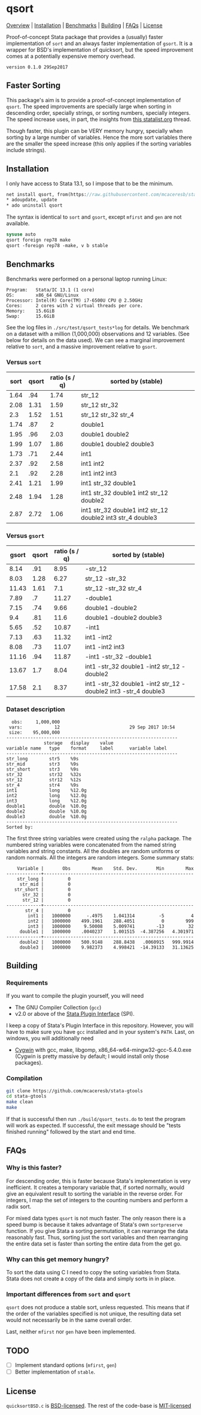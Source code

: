 qsort
=====

[Overview](#faster-sorting)
| [Installation](#installation)
| [Benchmarks](#benchmarks)
| [Building](#building)
| [FAQs](#faqs)
| [License](#license)

Proof-of-concept Stata package that provides a (usually) faster implementation
of `sort` and an always faster implementation of `gsort`. It is a wrapper
for BSD's implementation of quicksort, but the speed improvement comes at a
potentially expensive memory overhead.

`version 0.1.0 29Sep2017`

Faster Sorting
--------------

This package's aim is to provide a proof-of-concept implementation of `qsort`.
The speed improvements are specially large when sorting in descending order,
specially strings, or sorting numbers, specially integers. The speed increase
uses, in part, the insights from [this statalist.org](https://www.statalist.org/forums/forum/general-stata-discussion/mata/172131-big-data-recalling-previous-sort-orders) thread.

Though faster, this plugin can be VERY memory hungry, specially when sorting
by a large number of variables. Hence the more sort variables there are the
smaller the speed increase (this only applies if the sorting variables include
strings).

Installation
------------

I only have access to Stata 13.1, so I impose that to be the minimum.
```stata
net install qsort, from(https://raw.githubusercontent.com/mcaceresb/stata-qsort/develop/build/)
* adoupdate, update
* ado uninstall qsort
```

The syntax is identical to `sort` and `gsort`, except `mfirst` and `gen` are not available.
```stata
sysuse auto
qsort foreign rep78 make
qsort -foreign rep78 -make, v b stable
```

Benchmarks
----------

Benchmarks were performed on a personal laptop running Linux:

    Program:   Stata/IC 13.1 (1 core)
    OS:        x86_64 GNU/Linux
    Processor: Intel(R) Core(TM) i7-6500U CPU @ 2.50GHz
    Cores:     2 cores with 2 virtual threads per core.
    Memory:    15.6GiB
    Swap:      15.6GiB

See the log files in `./src/test/qsort_tests*log` for details.  We benchmark
on a dataset with a million (1,000,000) observations and 12 variables.  (See
below for details on the data used). We can see a marginal improvement
relative to `sort`, and a massive improvement relative to `gsort`.

### Versus `sort`

| sort | qsort | ratio (s / q) | sorted by (stable)                                         |
| ---- | ----- | ------------- | ---------------------------------------------------------- |
| 1.64 | .94   | 1.74          | str_12                                                     |
| 2.08 | 1.31  | 1.59          | str_12 str_32                                              |
| 2.3  | 1.52  | 1.51          | str_12 str_32 str_4                                        |
| 1.74 | .87   | 2             | double1                                                    |
| 1.95 | .96   | 2.03          | double1 double2                                            |
| 1.99 | 1.07  | 1.86          | double1 double2 double3                                    |
| 1.73 | .71   | 2.44          | int1                                                       |
| 2.37 | .92   | 2.58          | int1 int2                                                  |
| 2.1  | .92   | 2.28          | int1 int2 int3                                             |
| 2.41 | 1.21  | 1.99          | int1 str_32 double1                                        |
| 2.48 | 1.94  | 1.28          | int1 str_32 double1 int2 str_12 double2                    |
| 2.87 | 2.72  | 1.06          | int1 str_32 double1 int2 str_12 double2 int3 str_4 double3 |

### Versus `gsort`

| gsort | qsort | ratio (s / q) | sorted by (stable)                                             |
| ----- | ----- | ------------- | ----------------------------------------------------------     |
| 8.14  | .91   | 8.95          | -str_12                                                        |
| 8.03  | 1.28  | 6.27          | str_12 -str_32                                                 |
| 11.43 | 1.61  | 7.1           | str_12 -str_32 str_4                                           |
| 7.89  | .7    | 11.27         | -double1                                                       |
| 7.15  | .74   | 9.66          | double1 -double2                                               |
| 9.4   | .81   | 11.6          | double1 -double2 double3                                       |
| 5.65  | .52   | 10.87         | -int1                                                          |
| 7.13  | .63   | 11.32         | int1 -int2                                                     |
| 8.08  | .73   | 11.07         | int1 -int2 int3                                                |
| 11.16 | .94   | 11.87         | -int1 -str_32 -double1                                         |
| 13.67 | 1.7   | 8.04          | int1 -str_32 double1 -int2 str_12 -double2                     |
| 17.58 | 2.1   | 8.37          | int1 -str_32 double1 -int2 str_12 -double2 int3 -str_4 double3 |

### Dataset description

```
  obs:     1,000,000
 vars:            12                          29 Sep 2017 10:54
 size:    95,000,000
----------------------------------------------------------------
              storage   display    value
variable name   type    format     label      variable label
----------------------------------------------------------------
str_long        str5    %9s
str_mid         str3    %9s
str_short       str3    %9s
str_32          str32   %32s
str_12          str12   %12s
str_4           str4    %9s
int1            long    %12.0g
int2            long    %12.0g
int3            long    %12.0g
double1         double  %10.0g
double2         double  %10.0g
double3         double  %10.0g
----------------------------------------------------------------
Sorted by:
```

The first three string variables were created using the `ralpha` package. The
numbered string variables were concatenated from the named string variables
and string constants. All the doubles are random uniforms or random normals.
All the integers are random integers. Some summary stats:

```
    Variable |       Obs        Mean    Std. Dev.       Min        Max
-------------+--------------------------------------------------------
    str_long |         0
     str_mid |         0
   str_short |         0
      str_32 |         0
      str_12 |         0
-------------+--------------------------------------------------------
       str_4 |         0
        int1 |   1000000      -.4975    1.041314         -5          4
        int2 |   1000000    499.1961    288.4051          0        999
        int3 |   1000000     9.50008    5.009741        -13         32
     double1 |   1000000    .0040237    1.001515  -4.387256   4.301971
-------------+--------------------------------------------------------
     double2 |   1000000    500.9148    288.8438   .0060915   999.9914
     double3 |   1000000    9.982373    4.998421  -14.39133   31.13625
```

Building
--------

### Requirements

If you want to compile the plugin yourself, you will need
- The GNU Compiler Collection (`gcc`)
- v2.0 or above of the [Stata Plugin Interface](https://stata.com/plugins/version2) (SPI).

I keep a copy of Stata's Plugin Interface in this repository.  However,
you will have to make sure you have `gcc` installed and in your system's
`PATH`. Last, on windows, you will additionally need
- [Cygwin](https://cygwin.com) with gcc, make, libgomp, x86_64-w64-mingw32-gcc-5.4.0.exe
  (Cygwin is pretty massive by default; I would install only those packages).

### Compilation

```bash
git clone https://github.com/mcaceresb/stata-gtools
cd stata-gtools
make clean
make
```

If that is successful then run `./build/qsort_tests.do` to test the program
will work as expected. If successful, the exit message should be "tests
finished running" followed by the start and end time.

FAQs
----

### Why is this faster?

For descending order, this is faster because Stata's implementation is very
inefficient. It creates a temporary variable that, if sorted normally, would
give an equivalent result to sorting the variable in the reverse order. For
integers, I map the set of integers to the counting numbers and perform a
radix sort.

For mixed data types `qsort` is not much faster. The only reason there is a
speed bump is because it takes advantage of Stata's own `sortpreserve` function.
If you give Stata a sorting permutation, it can rearrange the data reasonably
fast. Thus, sorting just the sort variables and then rearranging the entire
data set is faster than sorting the entire data from the get go.

### Why can this get memory hungry?

To sort the data using C I need to copy the soting variables from Stata. Stata
does not create a copy of the data and simply sorts in in place.

### Important differences from `sort` and `qsort`

`qsort` does not produce a stable sort, unless requested. This means that if
the order of the variables specified is not unique, the resulting data set
would not necessarily be in the same overall order.

Last, neither `mfirst` nor `gen` have been implemented.

## TODO

- [ ] Implement standard options (`mfirst`, `gen`)
- [ ] Better implementation of `stable`.

License
-------

`quicksortBSD.c` is [BSD-licensed](). The rest of the code-base is
[MIT-licensed](https://github.com/mcaceresb/stata-gtools/blob/master/LICENSE)
